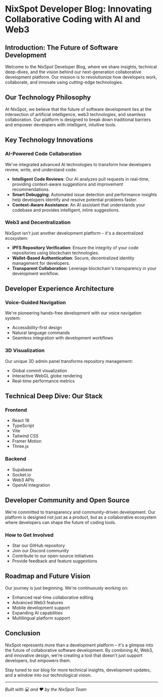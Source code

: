 # NixSpot Developer Blog: Innovating Collaborative Coding with AI and Web3

## Introduction: The Future of Software Development

Welcome to the NixSpot Developer Blog, where we share insights, technical deep-dives, and the vision behind our next-generation collaborative development platform. Our mission is to revolutionize how developers work, collaborate, and innovate using cutting-edge technologies.

## Our Technology Philosophy

At NixSpot, we believe that the future of software development lies at the intersection of artificial intelligence, web3 technologies, and seamless collaboration. Our platform is designed to break down traditional barriers and empower developers with intelligent, intuitive tools.

## Key Technology Innovations

### AI-Powered Code Collaboration

We've integrated advanced AI technologies to transform how developers review, write, and understand code:

- **Intelligent Code Reviews**: Our AI analyzes pull requests in real-time, providing context-aware suggestions and improvement recommendations.
- **Smart Debugging**: Automated issue detection and performance insights help developers identify and resolve potential problems faster.
- **Context-Aware Assistance**: An AI assistant that understands your codebase and provides intelligent, inline suggestions.

### Web3 and Decentralization

NixSpot isn't just another development platform – it's a decentralized ecosystem:

- **IPFS Repository Verification**: Ensure the integrity of your code repositories using blockchain technologies.
- **Wallet-Based Authentication**: Secure, decentralized identity management for developers.
- **Transparent Collaboration**: Leverage blockchain's transparency in your development workflow.

## Developer Experience Architecture

### Voice-Guided Navigation

We're pioneering hands-free development with our voice navigation system:
- Accessibility-first design
- Natural language commands
- Seamless integration with development workflows

### 3D Visualization

Our unique 3D admin panel transforms repository management:
- Global commit visualization
- Interactive WebGL globe rendering
- Real-time performance metrics

## Technical Deep Dive: Our Stack

### Frontend
- React 18
- TypeScript
- Vite
- Tailwind CSS
- Framer Motion
- Three.js

### Backend
- Supabase
- Socket.io
- Web3 APIs
- OpenAI Integration

## Developer Community and Open Source

We're committed to transparency and community-driven development. Our platform is designed not just as a product, but as a collaborative ecosystem where developers can shape the future of coding tools.

### How to Get Involved
- Star our GitHub repository
- Join our Discord community
- Contribute to our open-source initiatives
- Provide feedback and feature suggestions

## Roadmap and Future Vision

Our journey is just beginning. We're continuously working on:
- Enhanced real-time collaborative editing
- Advanced Web3 features
- Mobile development support
- Expanding AI capabilities
- Multilingual platform support

## Conclusion

NixSpot represents more than a development platform – it's a glimpse into the future of collaborative software development. By combining AI, Web3, and innovative design, we're creating a tool that doesn't just support developers, but empowers them.

Stay tuned to our blog for more technical insights, development updates, and a window into our technological vision.

---

*Built with 💻 and ❤️ by the NixSpot Team*